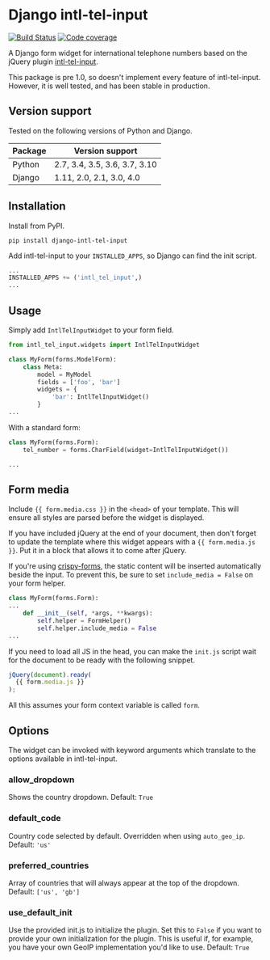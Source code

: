Django intl-tel-input
=====================

[![Build Status](https://travis-ci.org/benmurden/django-intl-tel-input.svg?branch=master)](https://travis-ci.org/benmurden/django-intl-tel-input)
[![Code coverage](https://img.shields.io/codecov/c/github/benmurden/django-intl-tel-input.svg)](https://codecov.io/gh/benmurden/django-intl-tel-input)

A Django form widget for international telephone numbers based on the
jQuery plugin [intl-tel-input](https://github.com/jackocnr/intl-tel-input).

This package is pre 1.0, so doesn't implement every feature of intl-tel-input. However, it is well tested, and has been stable in production.

## Version support

Tested on the following versions of Python and Django.

| Package | Version support               |
| ------- | ----------------------------- |
| Python  | 2.7, 3.4, 3.5, 3.6, 3.7, 3.10 |
| Django  | 1.11, 2.0, 2.1, 3.0, 4.0      |

## Installation

Install from PyPI.

```shell
pip install django-intl-tel-input
```

Add intl-tel-input to your `INSTALLED_APPS`, so Django can find the init
script.

```python
...
INSTALLED_APPS += ('intl_tel_input',)
...
```

## Usage

Simply add `IntlTelInputWidget` to your form field.

```python
from intl_tel_input.widgets import IntlTelInputWidget

class MyForm(forms.ModelForm):
    class Meta:
        model = MyModel
        fields = ['foo', 'bar']
        widgets = {
            'bar': IntlTelInputWidget()
        }
...
```

With a standard form:

```python
class MyForm(forms.Form):
    tel_number = forms.CharField(widget=IntlTelInputWidget())

...
```

## Form media

Include `{{ form.media.css }}` in the `<head>` of your template. This
will ensure all styles are parsed before the widget is displayed.

If you have included jQuery at the end of your document, then don't
forget to update the template where this widget appears with a
`{{ form.media.js }}`. Put it in a block that allows it to come after
jQuery.

If you're using
[crispy-forms](https://github.com/django-crispy-forms/django-crispy-forms),
the static content will be inserted automatically beside the input. To
prevent this, be sure to set `include_media = False` on your form
helper.

```python
class MyForm(forms.Form):
...
    def __init__(self, *args, **kwargs):
        self.helper = FormHelper()
        self.helper.include_media = False
...
```

If you need to load all JS in the head, you can make the `init.js`
script wait for the document to be ready with the following snippet.

```javascript
jQuery(document).ready(
  {{ form.media.js }}
);
```

All this assumes your form context variable is called `form`.

## Options

The widget can be invoked with keyword arguments which translate to the
options available in intl-tel-input.

### allow\_dropdown
Shows the country dropdown.
Default: `True`

### default\_code
Country code selected by default. Overridden when using `auto_geo_ip`.
Default: `'us'`

### preferred\_countries
Array of countries that will always appear at the top of the dropdown.
Default: `['us', 'gb']`

### use\_default\_init
Use the provided init.js to initialize the plugin. Set this to `False` 
if you want to provide your own initialization for the plugin. This is 
useful if, for example, you have your own GeoIP implementation you'd 
like to use.
Default: `True`
